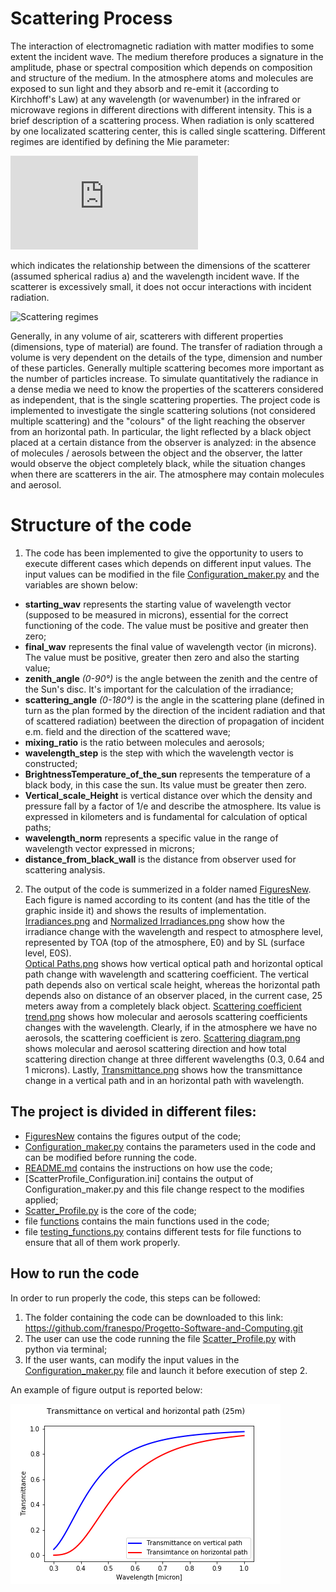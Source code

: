 # Scattering Process
The interaction of electromagnetic radiation with matter modifies to some extent the incident wave. The medium therefore produces a signature in the amplitude, phase or spectral composition which depends on composition and structure of the medium. In the atmosphere atoms and molecules are exposed to sun light and they absorb and re-emit it (according to Kirchhoff's Law) at any wavelength (or wavenumber) in the infrared or microwave regions in different directions with different intensity. This is a brief description of a scattering process. When radiation is only scattered by one localizated scattering center, this is called single scattering. Different regimes are identified by defining the Mie parameter:

![Mie Parameter](https://latex.codecogs.com/gif.latex?x%20%3D%20%5Cfrac%7B2%20%5Cpi%20a%7D%7B%20%5Clambda%20%7D)


which indicates the relationship between the dimensions of the scatterer (assumed spherical radius a) and the wavelength incident wave. If the scatterer is excessively small, it does not occur interactions with incident radiation. 

![Scattering regimes](https://www.e-education.psu.edu/meteo300/sites/www.e-education.psu.edu.meteo300/files/images/lesson6/6_13.jpg) 

Generally, in any volume of air, scatterers with different properties (dimensions, type of material) are found. The transfer of radiation through a volume is very dependent on the details of the type, dimension and number of these particles. Generally multiple scattering becomes more important as the number of particles increase. To simulate quantitatively the radiance in a dense media we need to know the properties of the scatterers considered as independent, that is the single scattering properties.
The project code is implemented to investigate the single scattering solutions (not considered multiple scattering) and the "colours" of the light reaching the observer from an horizontal path. In particular, the light reflected by a black object placed at a certain distance from the observer is analyzed: in the absence of molecules / aerosols between the object and the observer, the latter would observe the object completely black, while the situation changes when there are scatterers in the air. 
The atmosphere may contain molecules and aerosol.

# Structure of the code
1. The code has been implemented to give the opportunity to users to execute different cases which depends on different input values. The input values can be modified in the file [Configuration_maker.py](https://github.com/franespo/Progetto-Software-and-Computing/blob/master/Configuration_maker.py) and the variables are shown below:
* **starting_wav** represents the starting value of wavelength vector (supposed to be measured in microns), essential for the correct functioning of the code. The value must be positive and greater then zero;
* **final_wav** represents the final value of wavelength vector (in microns). The value must be positive, greater then zero and also the starting value;
* **zenith_angle** *(0-90°)* is the angle between the zenith and the centre of the Sun's disc. It's important for the calculation of the irradiance;
* **scattering_angle** *(0-180°)* is the angle in the scattering plane (defined in turn as the plan formed by the direction of the incident radiation and that of scattered radiation) beetween the direction of propagation of incident e.m. field and the direction of the scattered wave;
*  **mixing_ratio** is the ratio between molecules and aerosols;
*  **wavelength_step** is the step with which the wavelength vector is constructed;
* **BrightnessTemperature_of_the_sun** represents the temperature of a black body, in this case the sun. Its value must be greater then zero.
* **Vertical_scale_Height** is vertical distance over which the density and pressure fall by a factor of 1/e and describe the atmosphere. Its value is expressed in kilometers and is fundamental for calculation of optical paths;
* **wavelength_norm** represents a specific value in the range of wavelength vector expressed in microns;
* **distance_from_black_wall** is the distance from observer used for scattering analysis.

2. The output of the code is summerized in a folder named [FiguresNew](https://github.com/franespo/Progetto-Software-and-Computing/tree/master/FiguresNew). Each figure is named according to its content (and has the title of the graphic inside it) and shows the results of implementation. [Irradiances.png](https://github.com/franespo/Progetto-Software-and-Computing/blob/master/FiguresNew/Irradiances.png) and [Normalized Irradiances.png](https://github.com/franespo/Progetto-Software-and-Computing/blob/master/FiguresNew/Normalized%20Irradiances.png) show how the irradiance change with the wavelength and respect to atmosphere level, represented by TOA (top of the atmosphere, E0) and by SL (surface level, E0S).  
[Optical Paths.png](https://github.com/franespo/Progetto-Software-and-Computing/blob/master/FiguresNew/Optical%20Paths.png) shows how vertical optical path and horizontal optical path change with wavelength and scattering coefficient. The vertical path depends also on vertical scale height, whereas the horizontal path depends also on distance of an observer placed, in the current case, 25 meters away from a completely black object.
[Scattering coefficient trend.png](https://github.com/franespo/Progetto-Software-and-Computing/blob/master/FiguresNew/Scattering%20coefficient%20trend.png) shows how molecular and aerosols scattering coefficients changes with the wavelength. Clearly, if in the atmosphere we have no aerosols, the scattering coefficient is zero.
[Scattering diagram.png](https://github.com/franespo/Progetto-Software-and-Computing/blob/master/FiguresNew/Scattering%20diagram.png) shows molecular and aerosol scattering direction and how total scattering direction change at three different wavelengths (0.3, 0.64 and 1 microns).
Lastly, [Transmittance.png](https://github.com/franespo/Progetto-Software-and-Computing/blob/master/FiguresNew/Transmittance.png) shows how the transmittance change in a vertical path and in an horizontal path with wavelength.

## The project is divided in different files:
* [FiguresNew](https://github.com/franespo/Progetto-Software-and-Computing/tree/master/FiguresNew) contains the figures output of the code;
* [Configuration_maker.py](https://github.com/franespo/Progetto-Software-and-Computing/blob/master/Configuration_maker.py) contains the parameters used in the code and can be modified before running the code.
* [README.md](https://github.com/franespo/Progetto-Software-and-Computing/blob/master/README.md) contains the instructions on how use the code;
* [ScatterProfile_Configuration.ini] contains the output of Configuration_maker.py and this file change respect to the modifies applied;
* [Scatter_Profile.py](https://github.com/franespo/Progetto-Software-and-Computing/blob/master/Scatter_Profile.py) is the core of the code;
* file [functions](https://github.com/franespo/Progetto-Software-and-Computing/blob/master/functions.py) contains the main functions used in the code;
* file [testing_functions.py](https://github.com/franespo/Progetto-Software-and-Computing/blob/master/testing_functions.py) contains different tests for file functions to ensure that all of them work properly.

## How to run the code
In order to run properly the code, this steps can be followed:
1. The folder containing the code can be downloaded to this link: https://github.com/franespo/Progetto-Software-and-Computing.git 
2. The user can use the code running the file [Scatter_Profile.py](https://github.com/franespo/Progetto-Software-and-Computing/blob/master/Scatter_Profile.py) with python via terminal;
3. If the user wants, can modify the input values in the [Configuration_maker.py](https://github.com/franespo/Progetto-Software-and-Computing/blob/master/Configuration_maker.py) file and launch it before execution of step 2.

An example of figure output is reported below:


![Transmittance](https://github.com/franespo/Progetto-Software-and-Computing/blob/master/FiguresNew/Transmittance.png)



